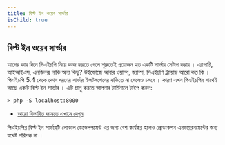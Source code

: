 ```yaml
---
title: বিল্ট ইন ওয়েব সার্ভার
isChild: true
---
```


## বিল্ট ইন ওয়েব সার্ভার 

আগের কার দিনে পিএইচপি নিয়ে কাজ করতে গেলে শুরুতেই প্রয়োজন হত একটি সার্ভার সেটাপ করার । এ্যাপাচি, আইআইএস, এনজিনক্স নাকি অন্য কিছু? উইন্ডোজে আবার ওয়াম্প, জ্যাম্প, পিএইচপি ট্র্যায়াড আরো কত কি । পিএইচপি 5.4 থেকে কোন ধরণের সার্ভার ইন্সটলশেনের ঝক্কিতে না গেলেও চলবে । কারণ এখন পিএইচপির সাথেই আছে একটি বিল্ট ইন সার্ভার । এটি চালু করতে আপনার টার্মিনালে টাইপ করুন: 

    > php -S localhost:8000

* [আরো বিস্তারিত জানতে এখানে দেখুন][cli-server]

পিএইচপির বিল্ট ইন সার্ভারটি লোকাল ডেভেলপমেন্ট এর জন্য বেশ কার্যকর হলেও প্রোডাকশন এনভায়রনমেন্টের জন্য যথেষ্ট পরিপক্ক না । 


[cli-server]: http://www.php.net/manual/en/features.commandline.webserver.php
